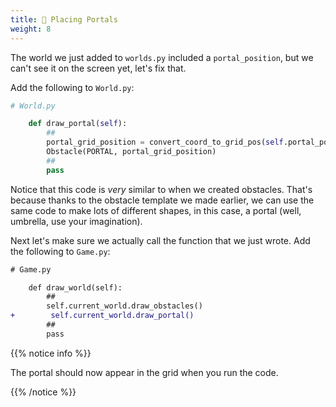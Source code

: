 ```yaml
---
title: 🚪 Placing Portals
weight: 8
---
```


The world we just added to `worlds.py` included a `portal_position`, but we can't see it on the screen yet, let's fix that.

Add the following to `World.py`:

```python
# World.py

    def draw_portal(self):
        ##
        portal_grid_position = convert_coord_to_grid_pos(self.portal_position)
        Obstacle(PORTAL, portal_grid_position)
        ##
        pass
```

Notice that this code is _very_ similar to when we created obstacles. That's because thanks to the obstacle template we made earlier, we can use the same code to make lots of different shapes, in this case, a portal (well, umbrella, use your imagination).

Next let's make sure we actually call the function that we just wrote.
Add the following to `Game.py`:

```diff
# Game.py

    def draw_world(self):
        ##
        self.current_world.draw_obstacles()
+        self.current_world.draw_portal()
        ##
        pass
```

{{% notice info %}}

The portal should now appear in the grid when you run the code.

{{% /notice %}}
